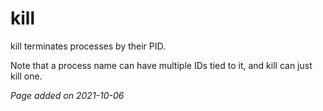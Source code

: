 # kill
kill terminates processes by their PID.

Note that a process name can have multiple IDs tied to it, and kill can just kill one.

*Page added on 2021-10-06*

